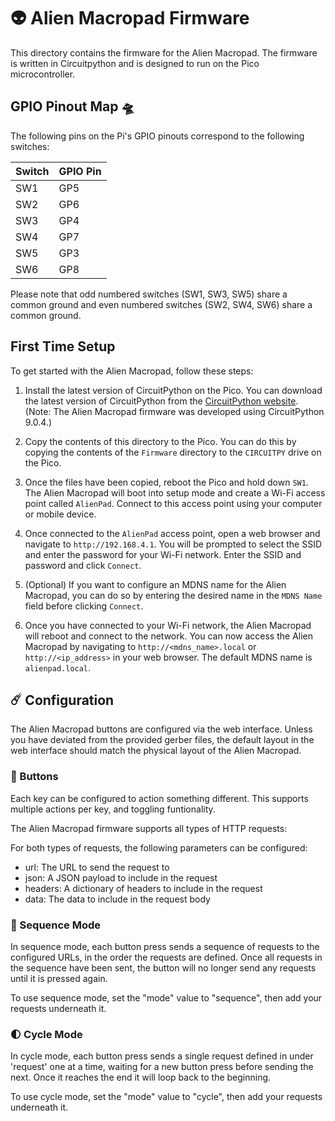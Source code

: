 # 👽 Alien Macropad Firmware

This directory contains the firmware for the Alien Macropad. The firmware is written in Circuitpython and is designed to run on the Pico microcontroller.

## GPIO Pinout Map 🛸

The following pins on the Pi's GPIO pinouts correspond to the following switches:

| Switch  | GPIO Pin |
| ------------- | ------------- |
| SW1  | GP5 |
| SW2  | GP6  |
| SW3  | GP4  |
| SW4  | GP7  |
| SW5  | GP3  |
| SW6  | GP8 |

Please note that odd numbered switches (SW1, SW3, SW5) share a common ground and even numbered switches (SW2, SW4, SW6) share a common ground.

## First Time Setup

To get started with the Alien Macropad, follow these steps:

1. Install the latest version of CircuitPython on the Pico. You can download the latest version of CircuitPython from the [CircuitPython website](https://circuitpython.org/board/raspberry_pi_pico_w/). (Note: The Alien Macropad firmware was developed using CircuitPython 9.0.4.)

2. Copy the contents of this directory to the Pico. You can do this by copying the contents of the `Firmware` directory to the `CIRCUITPY` drive on the Pico.

3. Once the files have been copied, reboot the Pico and hold down `SW1`. The Alien Macropad will boot into setup mode and create a Wi-Fi access point called `AlienPad`. Connect to this access point using your computer or mobile device.

4. Once connected to the `AlienPad` access point, open a web browser and navigate to `http://192.168.4.1`. You will be prompted to select the SSID and enter the password for your Wi-Fi network. Enter the SSID and password and click `Connect`.

5. (Optional) If you want to configure an MDNS name for the Alien Macropad, you can do so by entering the desired name in the `MDNS Name` field before clicking `Connect`.

6. Once you have connected to your Wi-Fi network, the Alien Macropad will reboot and connect to the network. You can now access the Alien Macropad by navigating to `http://<mdns_name>.local` or `http://<ip_address>` in your web browser. The default MDNS name is `alienpad.local`.

## ☄️ Configuration

The Alien Macropad buttons are configured via the web interface. Unless you have deviated from the provided gerber files, the default layout in the web interface should match the physical layout of the Alien Macropad.

### 🚀 Buttons

Each key can be configured to action something different. This supports multiple actions per key, and toggling funtionality.

The Alien Macropad firmware supports all types of HTTP requests:

For both types of requests, the following parameters can be configured:

 - url: The URL to send the request to
 - json: A JSON payload to include in the request
 - headers: A dictionary of headers to include in the request
 - data: The data to include in the request body

### 🌟 Sequence Mode

In sequence mode, each button press sends a sequence of requests to the configured URLs, in the order the requests are defined. Once all requests in the sequence have been sent, the button will no longer send any requests until it is pressed again.

To use sequence mode, set the "mode" value to "sequence", then add your requests underneath it.

### 🌓 Cycle Mode

In cycle mode, each button press sends a single request defined in under 'request' one at a time, waiting for a new button press before sending the next. Once it reaches the end it will loop back to the beginning.

To use cycle mode, set the "mode" value to "cycle", then add your requests underneath it.
